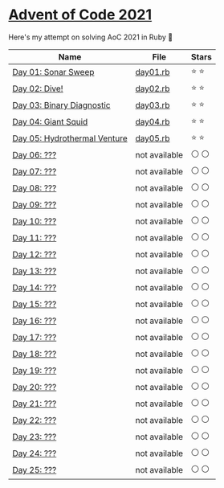 # [Advent of Code 2021](https://adventofcode.com/2021)

Here's my attempt on solving AoC 2021 in Ruby :christmas_tree:

|Name|File|Stars|
|---|---|---|
|[Day 01: Sonar Sweep](https://adventofcode.com/2021/day/1)|[day01.rb](/day01.rb)|:star: :star:|
|[Day 02: Dive!](https://adventofcode.com/2020/day/2)|[day02.rb](/day02.rb)|:star: :star:|
|[Day 03: Binary Diagnostic](https://adventofcode.com/2020/day/3)|[day03.rb](/day03.rb)|:star: :star:|
|[Day 04: Giant Squid](https://adventofcode.com/2020/day/4)|[day04.rb](/day04.rb)|:star: :star:|
|[Day 05: Hydrothermal Venture](https://adventofcode.com/2020/day/5)|[day05.rb](/day05.rb)|:star: :star:|
|[Day 06: ???](https://adventofcode.com/2020/day/6)|not available|:white_circle: :white_circle:|
|[Day 07: ???](https://adventofcode.com/2020/day/7)|not available|:white_circle: :white_circle:|
|[Day 08: ???](https://adventofcode.com/2020/day/8)|not available|:white_circle: :white_circle:|
|[Day 09: ???](https://adventofcode.com/2020/day/9)|not available|:white_circle: :white_circle:|
|[Day 10: ???](https://adventofcode.com/2020/day/10)|not available|:white_circle: :white_circle:|
|[Day 11: ???](https://adventofcode.com/2020/day/11)|not available|:white_circle: :white_circle:|
|[Day 12: ???](https://adventofcode.com/2020/day/12)|not available|:white_circle: :white_circle:|
|[Day 13: ???](https://adventofcode.com/2020/day/13)|not available|:white_circle: :white_circle:|
|[Day 14: ???](https://adventofcode.com/2020/day/14)|not available|:white_circle: :white_circle:|
|[Day 15: ???](https://adventofcode.com/2020/day/15)|not available|:white_circle: :white_circle:|
|[Day 16: ???](https://adventofcode.com/2020/day/16)|not available|:white_circle: :white_circle:|
|[Day 17: ???](https://adventofcode.com/2020/day/17)|not available|:white_circle: :white_circle:|
|[Day 18: ???](https://adventofcode.com/2020/day/18)|not available|:white_circle: :white_circle:|
|[Day 19: ???](https://adventofcode.com/2020/day/19)|not available|:white_circle: :white_circle:|
|[Day 20: ???](https://adventofcode.com/2020/day/20)|not available|:white_circle: :white_circle:|
|[Day 21: ???](https://adventofcode.com/2020/day/21)|not available|:white_circle: :white_circle:|
|[Day 22: ???](https://adventofcode.com/2020/day/22)|not available|:white_circle: :white_circle:|
|[Day 23: ???](https://adventofcode.com/2020/day/23)|not available|:white_circle: :white_circle:|
|[Day 24: ???](https://adventofcode.com/2020/day/24)|not available|:white_circle: :white_circle:|
|[Day 25: ???](https://adventofcode.com/2020/day/25)|not available|:white_circle: :white_circle:|
